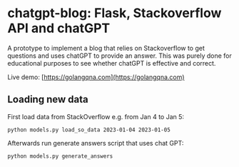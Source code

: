 # chatgpt-blog: Flask, Stackoverflow API and chatGPT
A prototype to implement a blog that relies on Stackoverflow to get questions
and uses chatGPT to provide an answer. This was purely done for educational purposes to
see whether chatGPT is effective and correct.

Live demo: [https://golangqna.com](https://golangqna.com)

## Loading new data
First load data from StackOverflow e.g. from Jan 4 to Jan 5:
```
python models.py load_so_data 2023-01-04 2023-01-05
```

Afterwards run generate answers script that uses chat GPT:
```
python models.py generate_answers
```
